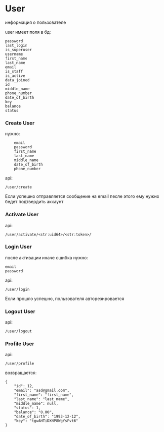 # User

информация о пользователе


user имеет поля в бд:

    password
    last_login
    is_superuser
    username
    first_name
    last_name
    email
    is_staff
    is_active
    data_joined
    id
    middle_name
    phone_number
    date_of_birth
    key
    balance
    status



### Create User
нужно:
    
        email 
        password 
        first_name 
        last_name 
        middle_name
        date_of_birth 
        phone_number 

api:
    
    /user/create

Если успешно
отправляется сообщение на email песле этого ему нужно бедет подтвердить аккаунт

### Activate User
api:

    /user/activate/<str:uid64>/<str:token>/


### Login User
после активации иначе ошибка
нужно:
    
    email
    password

api:
    
    /user/login

Если прошло успешно, пользователя авторезировается

### Logout User
api:
    
    /user/logout

### Profile User

api:
    
    /user/profile

возвращается:

    {
        "id": 12,
        "email": "asd@gmail.com",
        "first_name": "first_name",
        "last_name": "last_name",
        "middle_name": null,
        "status": 1,
        "balance": "0.00",
        "date_of_birth": "1993-12-12",
        "key": "tgwAHTiDXNP8WgYsFvt6"
    }

